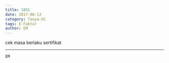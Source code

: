 ```yaml
---
title: 1851
date: 2017-06-13
category: Tanya-SC
tags: E-Faktur
author: EM
---
```


cek masa berlaku sertifikat

---



`EM`

